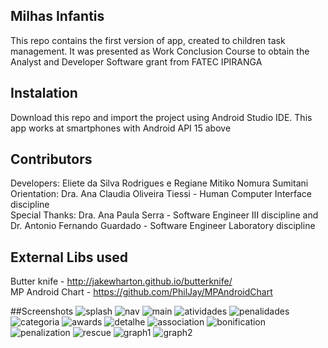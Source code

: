 ## Milhas Infantis
This repo contains the first version of app, created to children task management. It was presented as Work Conclusion Course to obtain the Analyst and Developer Software grant from FATEC IPIRANGA

## Instalation 
Download this repo and import the project using Android Studio IDE. This app works at smartphones with Android API 15 above

## Contributors
Developers: Eliete da Silva Rodrigues e Regiane Mitiko Nomura Sumitani  <br />
Orientation: Dra. Ana Claudia Oliveira Tiessi - Human Computer Interface discipline <br /> Special Thanks: Dra. Ana Paula Serra - Software Engineer III discipline
and Dr. Antonio Fernando Guardado - Software Engineer Laboratory discipline

## External Libs used
Butter knife  - http://jakewharton.github.io/butterknife/ <br /> MP Android Chart - https://github.com/PhilJay/MPAndroidChart

##Screenshots
![splash](https://cloud.githubusercontent.com/assets/13265437/13768818/bd7563ee-ea58-11e5-8b0b-9dafefefd533.png)
![nav](https://cloud.githubusercontent.com/assets/13265437/13768819/c0933aec-ea58-11e5-96bd-d2224c06f852.png)
![main](https://cloud.githubusercontent.com/assets/13265437/13768823/c4ab9cfa-ea58-11e5-8688-8c7fabf4f293.png)
![atividades](https://cloud.githubusercontent.com/assets/13265437/13768825/c7fb8988-ea58-11e5-9619-3da62e187712.png)
![penalidades](https://cloud.githubusercontent.com/assets/13265437/13768826/cabff1c2-ea58-11e5-95a4-6badde196045.png)
![categoria](https://cloud.githubusercontent.com/assets/13265437/13768827/cedae67c-ea58-11e5-90c5-2d4f7e8a0e58.png)
![awards](https://cloud.githubusercontent.com/assets/13265437/13768830/d17b4bc4-ea58-11e5-89eb-3c92f57275df.png)
![detalhe](https://cloud.githubusercontent.com/assets/13265437/13768832/d67f767c-ea58-11e5-8986-769e6aa9b131.png)
![association](https://cloud.githubusercontent.com/assets/13265437/13768844/004fbdc2-ea59-11e5-97ca-fc7fe86c5e8d.png)
![bonification](https://cloud.githubusercontent.com/assets/13265437/13768833/da6bb8c2-ea58-11e5-8458-a24ee2e0accc.png)
![penalization](https://cloud.githubusercontent.com/assets/13265437/13768834/dc975b6a-ea58-11e5-9f16-fa010e40a9a8.png)
![rescue](https://cloud.githubusercontent.com/assets/13265437/13768843/00351d46-ea59-11e5-860d-9bb5d4410199.png)
![graph1](https://cloud.githubusercontent.com/assets/13265437/13768852/0a6f3ddc-ea59-11e5-8eb3-cf5595f6c1a7.png)
![graph2](https://cloud.githubusercontent.com/assets/13265437/13768851/0a6bf366-ea59-11e5-89ec-f6de56901d4b.jpg)
